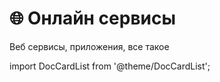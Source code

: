 # 🌐 Онлайн сервисы

Веб сервисы, приложения, все такое

import DocCardList from '@theme/DocCardList';

<DocCardList />

